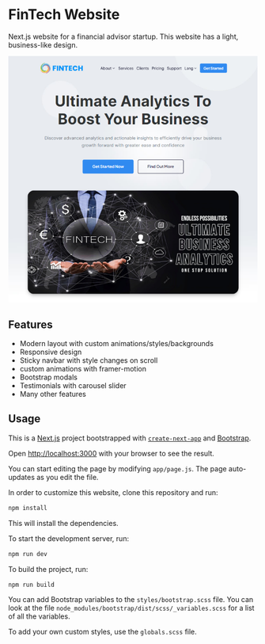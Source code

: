 # FinTech Website

Next.js website for a financial advisor startup. This website has a light, business-like design.

<img src="./desktop-screenshot.png"  />

## Features

- Modern layout with custom animations/styles/backgrounds
- Responsive design
- Sticky navbar with style changes on scroll
- custom animations with framer-motion
- Bootstrap modals
- Testimonials with carousel slider
- Many other features

## Usage

This is a [Next.js](https://nextjs.org/) project bootstrapped with [`create-next-app`](https://github.com/vercel/next.js/tree/canary/packages/create-next-app) and [Bootstrap](https://getbootstrap.com/).

Open [http://localhost:3000](http://localhost:3000) with your browser to see the result.

You can start editing the page by modifying `app/page.js`. The page auto-updates as you edit the file.

In order to customize this website, clone this repository and run:

```bash
npm install
```

This will install the dependencies.

To start the development server, run:

```bash
npm run dev
```

To build the project, run:

```bash
npm run build
```

You can add Bootstrap variables to the `styles/bootstrap.scss` file. You can look at the file `node_modules/bootstrap/dist/scss/_variables.scss` for a list of all the variables.

To add your own custom styles, use the `globals.scss` file.
